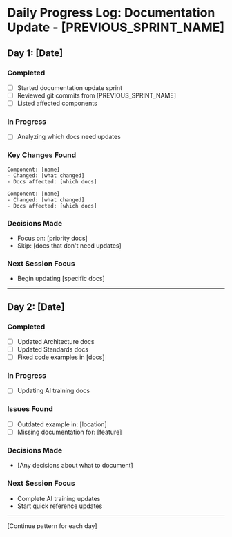 # Daily Progress Log: Documentation Update - [PREVIOUS_SPRINT_NAME]

## Day 1: [Date]

### Completed
- [ ] Started documentation update sprint
- [ ] Reviewed git commits from [PREVIOUS_SPRINT_NAME]
- [ ] Listed affected components

### In Progress
- [ ] Analyzing which docs need updates

### Key Changes Found
```
Component: [name]
- Changed: [what changed]
- Docs affected: [which docs]

Component: [name]  
- Changed: [what changed]
- Docs affected: [which docs]
```

### Decisions Made
- Focus on: [priority docs]
- Skip: [docs that don't need updates]

### Next Session Focus
- Begin updating [specific docs]

---

## Day 2: [Date]

### Completed
- [ ] Updated Architecture docs
- [ ] Updated Standards docs
- [ ] Fixed code examples in [docs]

### In Progress
- [ ] Updating AI training docs

### Issues Found
- [ ] Outdated example in: [location]
- [ ] Missing documentation for: [feature]

### Decisions Made
- [Any decisions about what to document]

### Next Session Focus
- Complete AI training updates
- Start quick reference updates

---

[Continue pattern for each day]
